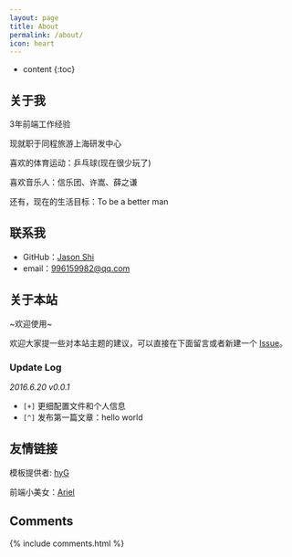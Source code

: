 ```yaml
---
layout: page
title: About
permalink: /about/
icon: heart
---
```


* content
{:toc}

## 关于我

3年前端工作经验

现就职于同程旅游上海研发中心

喜欢的体育运动：乒乓球(现在很少玩了)

喜欢音乐人：信乐团、许嵩、薛之谦

还有，现在的生活目标：To be a better man



## 联系我

* GitHub：[Jason Shi](https://github.com/JASON-SW)
* email：996159982@qq.com

## 关于本站

~欢迎使用~

欢迎大家提一些对本站主题的建议，可以直接在下面留言或者新建一个 [Issue](https://github.com/JASON-SW/JASON-SW.github.io/issues)。

### Update Log

*2016.6.20 v0.0.1*

* `[+]` 更细配置文件和个人信息
* `[^]` 发布第一篇文章：hello world


## 友情链接

模板提供者: [hyG](https://github.com/Gaohaoyang/gaohaoyang.github.io) 

前端小美女：[Ariel](http://www.guranran.com)

## Comments

{% include comments.html %}
